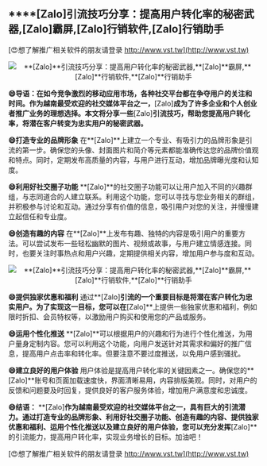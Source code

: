 ## ****[Zalo]**引流技巧分享：提高用户转化率的秘密武器,**[Zalo]**霸屏,**[Zalo]**行销软件,**[Zalo]**行销助手**

[😍想了解推广相关软件的朋友请登录 http://www.vst.tw](http://www.vst.tw)

 <center><img src="https://vst.tw/MP4/tuiguang/png/2.png" alt="**[Zalo]**引流技巧分享：提高用户转化率的秘密武器,**[Zalo]**霸屏,**[Zalo]**行销软件,**[Zalo]**行销助手"></center>

**😄导语：在如今竞争激烈的移动应用市场，各种社交平台都在争夺用户的关注和时间。作为越南最受欢迎的社交媒体平台之一，**[Zalo]**成为了许多企业和个人创业者推广业务的理想选择。本文将分享一些**[Zalo]**引流技巧，帮助您提高用户转化率，将潜在客户转变为忠实用户的秘密武器。**

**😄打造专业的品牌形象**
在**[Zalo]**上建立一个专业、有吸引力的品牌形象是引流的第一步。确保您的头像、封面图片和简介等元素都能准确传达您的品牌价值观和特点。同时，定期发布高质量的内容，与用户进行互动，增加品牌曝光度和认知度。

**😄利用好社交圈子功能**
**[Zalo]**的社交圈子功能可以让用户加入不同的兴趣群组，与志同道合的人建立联系。利用这个功能，您可以寻找与您业务相关的群组，并积极参与讨论和互动。通过分享有价值的信息，吸引用户对您的关注，并慢慢建立起信任和专业度。

**😄创造有趣的内容**
在**[Zalo]**上发布有趣、独特的内容是吸引用户的重要方法。可以尝试发布一些轻松幽默的图片、视频或故事，与用户建立情感连接。同时，也要关注时事热点和用户兴趣，定期提供相关内容，增加用户参与度和互动。

 <center><img src="https://vst.tw/MP4/tuiguang/png/6.png" alt="**[Zalo]**引流技巧分享：提高用户转化率的秘密武器,**[Zalo]**霸屏,**[Zalo]**行销软件,**[Zalo]**行销助手"></center>

**😄提供独家优惠和福利**
通过**[Zalo]**引流的一个重要目标是将潜在客户转化为忠实用户。为了实现这一目标，您可以在**[Zalo]**上提供一些独家优惠和福利，例如限时折扣、会员特权等，以激励用户购买和使用您的产品或服务。

**😄运用个性化推送**
**[Zalo]**可以根据用户的兴趣和行为进行个性化推送，为用户量身定制内容。您可以利用这个功能，向用户发送针对其需求和偏好的推广信息，提高用户点击率和转化率。但要注意不要过度推送，以免用户感到骚扰。

**😄建立良好的用户体验**
用户体验是提高用户转化率的关键因素之一。确保您的**[Zalo]**账号和页面加载速度快，界面清晰易用，内容排版美观。同时，对用户的反馈和问题要及时回复，提供良好的客户服务体验，增加用户满意度和忠诚度。

**😄结语：**
**[Zalo]**作为越南最受欢迎的社交媒体平台之一，具有巨大的引流潜力。通过打造专业的品牌形象、利用好社交圈子功能、创造有趣的内容、提供独家优惠和福利、运用个性化推送以及建立良好的用户体验，您可以充分发挥**[Zalo]**的引流能力，提高用户转化率，实现业务增长的目标。加油吧！

[😍想了解推广相关软件的朋友请登录 http://www.vst.tw](http://www.vst.tw)



